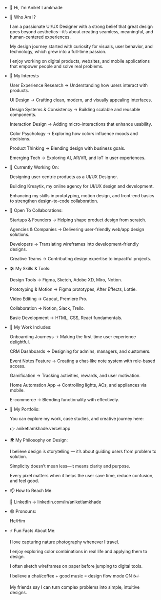 - 👋 Hi, I’m Aniket Lamkhade


  
- 🌟 Who Am I?
  
     I am a passionate UI/UX Designer with a strong belief that great design goes beyond aesthetics—it’s about creating seamless, meaningful, and human-centered experiences.
  
     My design journey started with curiosity for visuals, user behavior, and technology, which grew into a full-time passion.
  
     I enjoy working on digital products, websites, and mobile applications that empower people and solve real problems.

  

- 👀 My Interests

     User Experience Research → Understanding how users interact with products.

     UI Design → Crafting clean, modern, and visually appealing interfaces.

     Design Systems & Consistency → Building scalable and reusable components.

     Interaction Design → Adding micro-interactions that enhance usability.

     Color Psychology → Exploring how colors influence moods and decisions.

     Product Thinking → Blending design with business goals.

     Emerging Tech → Exploring AI, AR/VR, and IoT in user experiences.
  
  
  
- 🌱 Currently Working On:
  
     Designing user-centric products as a UI/UX Designer.

     Building Kreaytix, my online agency for UI/UX design and development.

     Enhancing my skills in prototyping, motion design, and front-end basics to strengthen design-to-code collaboration.
  

  
- 💞️ Open To Collaborations:

     Startups & Founders → Helping shape product design from scratch.

     Agencies & Companies → Delivering user-friendly web/app design solutions.

     Developers → Translating wireframes into development-friendly designs.

     Creative Teams → Contributing design expertise to impactful projects.



- 🛠️ My Skills & Tools:

     Design Tools → Figma, Sketch, Adobe XD, Miro, Notion.

     Prototyping & Motion → Figma prototypes, After Effects, Lottie.

     Video Editing → Capcut, Premiere Pro.

     Collaboration → Notion, Slack, Trello.

     Basic Development → HTML, CSS, React fundamentals.



- 📂 My Work Includes:

     Onboarding Journeys → Making the first-time user experience delightful.

     CRM Dashboards → Designing for admins, managers, and customers.

     Event Notes Feature → Creating a chat-like note system with role-based access.

     Gamification → Tracking activities, rewards, and user motivation.

     Home Automation App → Controlling lights, ACs, and appliances via mobile.

     E-commerce → Blending functionality with effectively.



- 🚀 My Portfolio:

     You can explore my work, case studies, and creative journey here:

     👉 aniketlamkhade.vercel.app



- 🌍 My Philosophy on Design:

     I believe design is storytelling — it’s about guiding users from problem to solution.

     Simplicity doesn’t mean less—it means clarity and purpose.

     Every pixel matters when it helps the user save time, reduce confusion, and feel good.



- 📫 How to Reach Me:

     💼 LinkedIn → linkedin.com/in/aniketlamkhade


  
- 😄 Pronouns:

     He/Him



- ⚡ Fun Facts About Me:

    I love capturing nature photography whenever I travel.

    I enjoy exploring color combinations in real life and applying them to design.

    I often sketch wireframes on paper before jumping to digital tools.

    I believe a chai/coffee + good music = design flow mode ON ☕🎶

    My friends say I can turn complex problems into simple, intuitive designs.
  
